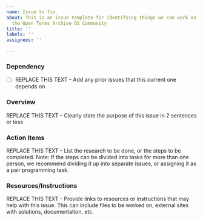 ```yaml
---
name: Issue to fix
about: This is an issue template for identifying things we can work on to improve
  the Open Terms Archive OS Community
title: ''
labels: ''
assignees: ''

---
```


### Dependency
- [ ] REPLACE THIS TEXT - Add any prior issues that this current one depends on  

### Overview
REPLACE THIS TEXT - Clearly state the purpose of this issue in 2 sentences or less

### Action Items
REPLACE THIS TEXT - List the research to be done, or the steps to be completed.
Note: If the steps can be divided into tasks for more than one person, we recommend dividing it up into separate issues, or assigning it as a pair programming task.

### Resources/Instructions
REPLACE THIS TEXT - Provide links to resources or instructions that may help with this issue. This can include files to be worked on, external sites with solutions, documentation, etc.
